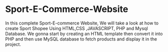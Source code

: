# Sport-E-Commerce-Website
In this complete Sport-E-commerce Website, We will take a look at how to create Sport Shopee Using HTML,CSS ,JAVASCRIPT, PHP and Mysql Database. We gonna start by creating an HTML template then convert it into PHP and then use MySQL database to fetch products and display it in the project.
